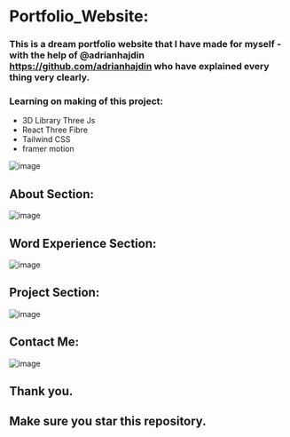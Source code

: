 # Portfolio_Website:
### This is a dream portfolio website that I have made for myself - with the help of  @adrianhajdin https://github.com/adrianhajdin who have explained every thing very clearly.

### Learning on making of this project:
* 3D Library Three Js
* React Three Fibre
* Tailwind CSS
* framer motion


![image](https://user-images.githubusercontent.com/77448860/232143601-2c16cbe9-0f67-45dd-ba80-433325ef65d1.png)



## About Section:


![image](https://user-images.githubusercontent.com/77448860/232145482-c697b254-d9c0-4566-b6dd-1b743ca22adf.png)


## Word Experience Section:

![image](https://user-images.githubusercontent.com/77448860/232146547-ba29db59-3a71-4b3f-8607-0989290fffca.png)




## Project Section:

![image](https://user-images.githubusercontent.com/77448860/232152382-7bf2ef20-4d0a-477f-9e15-6bdf9e6314ab.png)



## Contact Me:

![image](https://user-images.githubusercontent.com/77448860/232152182-6ffd17cd-920e-4b53-86e2-ba777ea4a149.png)




## Thank you.
## Make sure you star this repository.


